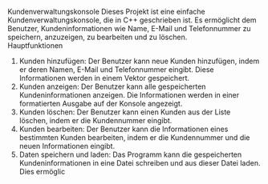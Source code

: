 Kundenverwaltungskonsole 
Dieses Projekt ist eine einfache Kundenverwaltungskonsole, die in C++ geschrieben ist. Es ermöglicht dem Benutzer, Kundeninformationen wie Name, E-Mail und Telefonnummer zu speichern, anzuzeigen, zu bearbeiten und zu löschen.  
Hauptfunktionen
1.  Kunden hinzufügen: Der Benutzer kann neue Kunden hinzufügen, indem er deren Namen, E-Mail und Telefonnummer eingibt. Diese Informationen werden in einem Vektor gespeichert.  
2.  Kunden anzeigen: Der Benutzer kann alle gespeicherten Kundeninformationen anzeigen. Die Informationen werden in einer formatierten Ausgabe auf der Konsole angezeigt.  
3.  Kunden löschen: Der Benutzer kann einen Kunden aus der Liste löschen, indem er die Kundennummer eingibt.  
4.  Kunden bearbeiten: Der Benutzer kann die Informationen eines bestimmten Kunden bearbeiten, indem er die Kundennummer und die neuen Informationen eingibt.  
5.  Daten speichern und laden: Das Programm kann die gespeicherten Kundeninformationen in eine Datei schreiben und aus dieser Datei laden. Dies ermöglic
